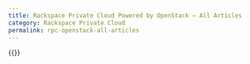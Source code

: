 ```yaml
---
title: Rackspace Private Cloud Powered by OpenStack – All Articles
category: Rackspace Private Cloud
permalink: rpc-openstack-all-articles
---
```



{{<list product_url="rpc-openstack">}}
